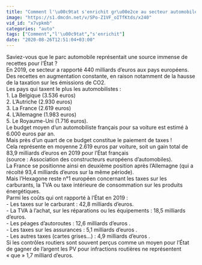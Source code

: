```yaml
---
title: "Comment l'\u00c9tat s'enrichit gr\u00e2ce au secteur automobile"
image: "https://s1.dmcdn.net/v/SPo-Z1VF_oITfKtds/x240"
vid_id: "x7vpkmb"
categories: "auto"
tags: ["Comment","l'\u00c9tat","s'enrichit"]
date: "2020-08-26T12:51:04+03:00"
---
```

Saviez-vous que le parc automobile représentait une source immense de recettes pour l’État ?   <br>En 2019, ce secteur a rapporté 440 milliards d’euros aux pays européens.   <br>Des recettes en augmentation constante, en raison notamment de la hausse de la taxation sur les émissions de CO2.   <br>Les pays qui taxent le plus les automobilistes :  <br>1. La Belgique (3.536 euros)  <br>2. L’Autriche (2.930 euros)  <br>3. La France (2.619 euros)  <br>4. L’Allemagne (1.983 euros)  <br>5. Le Royaume-Uni (1.716 euros).  <br>Le budget moyen d’un automobiliste français pour sa voiture est estimé à 6.000 euros par an.  <br>Mais près d’un quart de ce budget constitue le paiement de taxes !  <br>Cela représente en moyenne 2.619 euros par voiture, soit un gain total de 83,9 milliards d’euros en 2019 pour l’État français  <br>(source : Association des constructeurs européens d’automobiles).  <br>La France se positionne ainsi en deuxième position après l’Allemagne (qui a récolté 93,4 milliards d’euros sur la même période).  <br>Mais l’Hexagone reste n°1 européen concernant les taxes sur les carburants, la TVA ou taxe intérieure de consommation sur les produits énergétiques.  <br>Parmi les coûts qui ont rapporté à l’État en 2019 :   <br>- Les taxes sur le carburant :  42,8 milliards d’euros.  <br>- La TVA à l’achat, sur les réparations ou les équipements : 18,5 milliards d’euros.  <br>- Les péages d’autoroutes : 12,6 milliards d’euros .  <br>- Les taxes sur les assurances : 5,1 milliards d’euros .  <br>- Les autres taxes (cartes grises…) :  4,9 milliards d’euros .  <br>Si les contrôles routiers sont souvent perçus comme un moyen pour l’État de gagner de l’argent les PV pour infractions routières ne représentent « que » 1,7 milliard d’euros.
